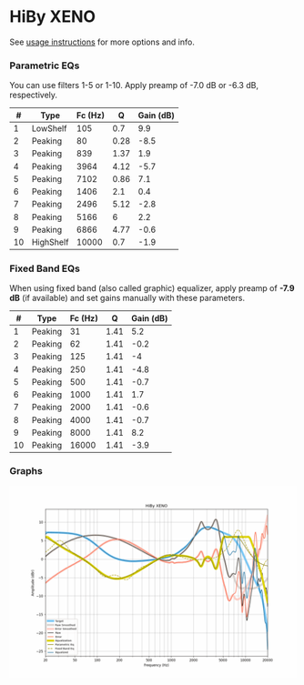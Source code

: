 # HiBy XENO
See [usage instructions](https://github.com/jaakkopasanen/AutoEq#usage) for more options and info.

### Parametric EQs
You can use filters 1-5 or 1-10. Apply preamp of -7.0 dB or -6.3 dB, respectively.

|   # | Type      |   Fc (Hz) |    Q |   Gain (dB) |
|-----|-----------|-----------|------|-------------|
|   1 | LowShelf  |       105 | 0.7  |         9.9 |
|   2 | Peaking   |        80 | 0.28 |        -8.5 |
|   3 | Peaking   |       839 | 1.37 |         1.9 |
|   4 | Peaking   |      3964 | 4.12 |        -5.7 |
|   5 | Peaking   |      7102 | 0.86 |         7.1 |
|   6 | Peaking   |      1406 | 2.1  |         0.4 |
|   7 | Peaking   |      2496 | 5.12 |        -2.8 |
|   8 | Peaking   |      5166 | 6    |         2.2 |
|   9 | Peaking   |      6866 | 4.77 |        -0.6 |
|  10 | HighShelf |     10000 | 0.7  |        -1.9 |

### Fixed Band EQs
When using fixed band (also called graphic) equalizer, apply preamp of **-7.9 dB** (if available) and set gains manually with these parameters.

|   # | Type    |   Fc (Hz) |    Q |   Gain (dB) |
|-----|---------|-----------|------|-------------|
|   1 | Peaking |        31 | 1.41 |         5.2 |
|   2 | Peaking |        62 | 1.41 |        -0.2 |
|   3 | Peaking |       125 | 1.41 |        -4   |
|   4 | Peaking |       250 | 1.41 |        -4.8 |
|   5 | Peaking |       500 | 1.41 |        -0.7 |
|   6 | Peaking |      1000 | 1.41 |         1.7 |
|   7 | Peaking |      2000 | 1.41 |        -0.6 |
|   8 | Peaking |      4000 | 1.41 |        -0.7 |
|   9 | Peaking |      8000 | 1.41 |         8.2 |
|  10 | Peaking |     16000 | 1.41 |        -3.9 |

### Graphs
![](./HiBy%20XENO.png)
